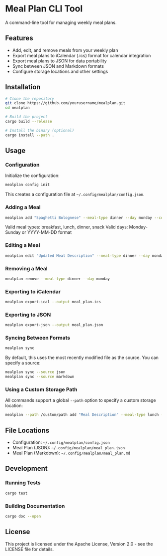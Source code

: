# Meal Plan CLI Tool

A command-line tool for managing weekly meal plans.

## Features

- Add, edit, and remove meals from your weekly plan
- Export meal plans to iCalendar (.ics) format for calendar integration
- Export meal plans to JSON for data portability
- Sync between JSON and Markdown formats
- Configure storage locations and other settings

## Installation

```bash
# Clone the repository
git clone https://github.com/yourusername/mealplan.git
cd mealplan

# Build the project
cargo build --release

# Install the binary (optional)
cargo install --path .
```

## Usage

### Configuration

Initialize the configuration:

```bash
mealplan config init
```

This creates a configuration file at `~/.config/mealplan/config.json`.

### Adding a Meal

```bash
mealplan add "Spaghetti Bolognese" --meal-type dinner --day monday --cook "John Doe"
```

Valid meal types: breakfast, lunch, dinner, snack
Valid days: Monday-Sunday or YYYY-MM-DD format

### Editing a Meal

```bash
mealplan edit "Updated Meal Description" --meal-type dinner --day monday --cook "Jane Doe"
```

### Removing a Meal

```bash
mealplan remove --meal-type dinner --day monday
```

### Exporting to iCalendar

```bash
mealplan export-ical --output meal_plan.ics
```

### Exporting to JSON

```bash
mealplan export-json --output meal_plan.json
```

### Syncing Between Formats

```bash
mealplan sync
```

By default, this uses the most recently modified file as the source. You can specify a source:

```bash
mealplan sync --source json
mealplan sync --source markdown
```

### Using a Custom Storage Path

All commands support a global `--path` option to specify a custom storage location:

```bash
mealplan --path /custom/path add "Meal Description" --meal-type lunch --day tuesday --cook "Chef"
```

## File Locations

- Configuration: `~/.config/mealplan/config.json`
- Meal Plan (JSON): `~/.config/mealplan/meal_plan.json`
- Meal Plan (Markdown): `~/.config/mealplan/meal_plan.md`

## Development

### Running Tests

```bash
cargo test
```

### Building Documentation

```bash
cargo doc --open
```

## License

This project is licensed under the Apache License, Version 2.0 - see the LICENSE file for details.
